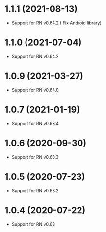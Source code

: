 # 1.1.1 (2021-08-13)
* Support for RN v0.64.2 ( Fix Android library)

# 1.1.0 (2021-07-04)
* Support for RN v0.64.2

# 1.0.9 (2021-03-27)
* Support for RN v0.64.0

# 1.0.7 (2021-01-19)
* Support for RN v0.63.4

# 1.0.6 (2020-09-30)
* Support for RN v0.63.3

# 1.0.5 (2020-07-23)
* Support for RN v0.63.2

# 1.0.4 (2020-07-22)
* Support for RN v0.63
